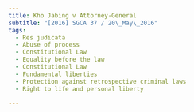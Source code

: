 ```yaml
---
title: Kho Jabing v Attorney-General 
subtitle: "[2016] SGCA 37 / 20\_May\_2016"
tags:
  - Res judicata
  - Abuse of process
  - Constitutional Law
  - Equality before the law
  - Constitutional Law
  - Fundamental liberties
  - Protection against retrospective criminal laws
  - Right to life and personal liberty

---
```



